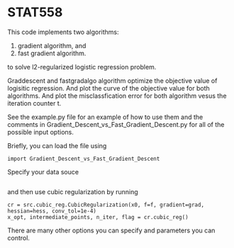 # STAT558
This code implements two algorithms: 

1. gradient algorithm, and
2. fast gradient algorithm.

to solve l2-regularized logistic regression problem.

Graddescent and fastgradalgo algorithm optimize the objective value of logisitic regression. And plot the curve of the objective value for both algorithms. And plot the misclassfication error for both algorithm vesus the iteration counter t.

See the example.py file for an example of how to use them and the comments in Gradient_Descent_vs_Fast_Gradient_Descent.py for all of the possible input options.

Briefly, you can load the file using
```
import Gradient_Descent_vs_Fast_Gradient_Descent
```

Specify your data souce
```

```

and then use cubic regularization by running
```
cr = src.cubic_reg.CubicRegularization(x0, f=f, gradient=grad, hessian=hess, conv_tol=1e-4)
x_opt, intermediate_points, n_iter, flag = cr.cubic_reg()
```

There are many other options you can specify and parameters you can control.
